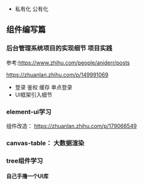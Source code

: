 

- 私有化 公有化











































## 组件编写篇

### 后台管理系统项目的实现细节  项目实践

参考:https://www.zhihu.com/people/aniderr/posts

https://zhuanlan.zhihu.com/p/149991069

- 登录 鉴权 缓存 单点登录
- UI框架引入细节

### element-ui学习

组件改造： https://zhuanlan.zhihu.com/p/179066549

### canvas-table： 大数据渲染

### tree组件学习



#### 自己手撸一个UI库

